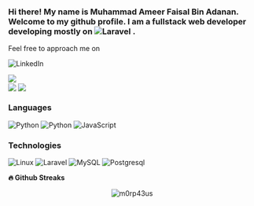 ### Hi there! My name is Muhammad Ameer Faisal Bin Adanan. Welcome to my github profile. I am a fullstack web developer developing mostly on ![Laravel](https://img.shields.io/badge/-Laravel-000?&logo=Laravel) . 

Feel free to approach me on

![LinkedIn](https://img.shields.io/badge/-LinkedIn-000?&logo=LinkedIn) <a href="https://www.linkedin.com/in/ameer-faisal-540629144/"> </a>

<a href="https://github-readme-stats.vercel.app/api?username=AmeerFaisalAdanan&count_private=true&show_icons=true&theme=chartreuse-dark">
  <img align="center" src="https://github-readme-stats.vercel.app/api?username=AmeerFaisalAdanan&bg_color=30,e96443,904e95&title_color=fff&text_color=fff" />
</a>

</br>
<img align="center" src="https://www.utem.edu.my/image/newlogo/LogoJawi.png" />
<a href="https://github.com/AmeerFaisalAdanan">
  <img align="center" src="https://github-readme-stats.vercel.app/api/top-langs/?username=AmeerFaisalAdanan&bg_color=30,e96443,904e95&title_color=fff&text_color=fff" />
</a>

### Languages
![Python](https://img.shields.io/badge/-PHP-000?&logo=PHP)
![Python](https://img.shields.io/badge/-Python-000?&logo=Python)
![JavaScript](https://img.shields.io/badge/-JavaScript-000?&logo=JavaScript)


### Technologies

![Linux](https://img.shields.io/badge/-Linux-000?&logo=Linux)
![Laravel](https://img.shields.io/badge/-Laravel-000?&logo=Laravel)
![MySQL](https://img.shields.io/badge/-MySQL-000?&logo=MySQL)
![Postgresql](https://img.shields.io/badge/-Postgresql-000?&logo=Postgresql)



<b>🔥 Github Streaks</b>
<p align="center"><img src="https://github-readme-streak-stats.herokuapp.com/?user=AmeerFaisalAdanan&theme=black-ice&hide_border=true&stroke=0000&background=0D1117&ring=e05397&fire=e05397&currStreakLabel=e05397&bg_color=30,e96443,904e95&title_color=fff&text_color=fff" alt="m0rp43us" /></p>
